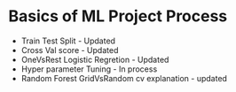 # Basics of ML Project Process

- Train Test Split - Updated
- Cross Val score - Updated
- OneVsRest Logistic Regretion - Updated
- Hyper parameter Tuning - In process
- Random Forest GridVsRandom cv explanation - updated
